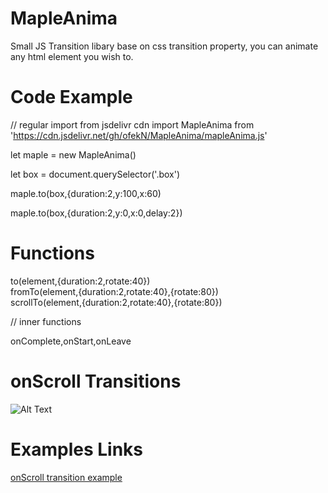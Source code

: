 # MapleAnima
Small JS Transition libary base on css transition property, you can animate any html element you wish to.









# Code Example

// regular import from jsdelivr cdn
import MapleAnima from 'https://cdn.jsdelivr.net/gh/ofekN/MapleAnima/mapleAnima.js'


let maple = new MapleAnima()

let box = document.querySelector('.box')

maple.to(box,{duration:2,y:100,x:60)

maple.to(box,{duration:2,y:0,x:0,delay:2})


# Functions

to(element,{duration:2,rotate:40})<br>
fromTo(element,{duration:2,rotate:40},{rotate:80})<br>
scrollTo(element,{duration:2,rotate:40},{rotate:80})<br>

// inner functions

onComplete,onStart,onLeave


<h1>onScroll Transitions</h1>


![Alt Text](https://media.giphy.com/media/iYjeH7Z3OyY5EKBqBV/giphy.gif)


# Examples Links

<a href="https://codepen.io/OfekNakar/pen/Vwrorxy?editors=1011" target="_blank" >onScroll transition example</a>




